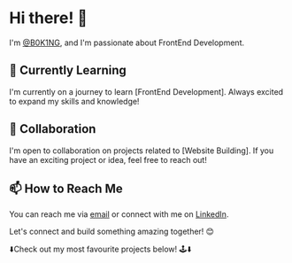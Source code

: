 # Hi there! 👋

I'm [@B0K1NG](https://github.com/B0K1NG), and I'm passionate about FrontEnd Development.

## 🌱 Currently Learning

I'm currently on a journey to learn [FrontEnd Development]. Always excited to expand my skills and knowledge!

## 💞️ Collaboration

I'm open to collaboration on projects related to [Website Building]. If you have an exciting project or idea, feel free to reach out!

## 📫 How to Reach Me

You can reach me via [email](https://mail.google.com/mail/?view=cm&source=mailto&to=dominykaspavlijus@gmail.com) or connect with me on [LinkedIn](https://www.linkedin.com/in/dominykas-pavlijus-138b41270/).

Let's connect and build something amazing together! 😊

⬇️Check out my most favourite projects below! 🕹️⬇️
